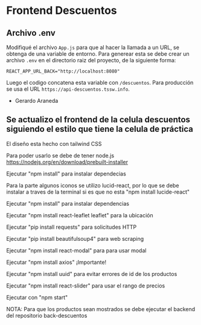 # Frontend Descuentos

## Archivo .env

Modifiqué el archivo `App.js` para que al hacer la llamada a un URL, se obtenga de una variable de entorno. Para generear esta se debe crear un archivo `.env` en el directorio raiz del proyecto, de la siguiente forma:

```
REACT_APP_URL_BACK="http://localhost:8080"
```

Luego el codigo concatena esta variable con `/descuentos`. Para producción se usa el URL `https://api-descuentos.tssw.info`.

- Gerardo Araneda

## Se actualizo el frontend de la celula descuentos siguiendo el estilo que tiene la celula de práctica

El diseño esta hecho con tailwind CSS

Para poder usarlo se debe de tener node.js https://nodejs.org/en/download/prebuilt-installer

Ejecutar "npm install" para instalar dependecias

Para la parte algunos iconos se utilizo lucid-react, por lo que se debe instalar a traves de la terminal si es que no esta "npm install lucide-react"


Ejecutar "npm install" para instalar dependencias

Ejecutar "npm install react-leaflet leaflet" para la ubicación

Ejecutar "pip install requests" para solicitudes HTTP

Ejecutar "pip install beautifulsoup4" para web scraping

Ejecutar "npm install react-modal" para para usar modal

Ejecutar "npm install axios" ¡Importante!

Ejecutar "npm install uuid" para evitar errores de id de los productos

Ejecutar "npm install react-slider" para usar el rango de precios

Ejecutar con "npm start"


NOTA:
Para que los productos sean mostrados se debe ejecutar el backend del repositorio back-descuentos 